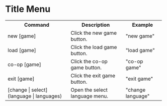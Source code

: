 # Title Menu
<table>
    <tr>
        <th>Command</th>
        <th>Description</th>
        <th>Example</th>
    </tr>
    <tr>
        <td>new [game]</td>
        <td>Click the new game button.</td>
        <td>"new game"</td>
    </tr>
    <tr>
        <td>load [game]</td>
        <td>Click the load game button.</td>
        <td>"load game"</td>
    </tr>
    <tr>
        <td>co-op [game]</td>
        <td>Click the co-op game button.</td>
        <td>"co-op game"</td>
    </tr>
    <tr>
        <td>exit [game]</td>
        <td>Click the exit game button.</td>
        <td>"exit game"</td>
    </tr>
    <tr>
        <td>[change | select] (language | languages)</td>
        <td>Open the select language menu.</td>
        <td>"change language"</td>
    </tr>
</table>